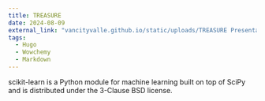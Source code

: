 ```yaml
---
title: TREASURE
date: 2024-08-09
external_link: "vancityvalle.github.io/static/uploads/TREASURE Presentation.pdf"
tags:
  - Hugo
  - Wowchemy
  - Markdown
---
```


scikit-learn is a Python module for machine learning built on top of SciPy and is distributed under the 3-Clause BSD license.

<!--more-->
